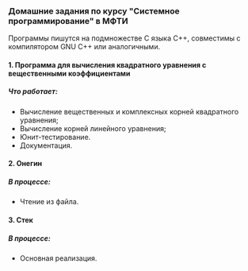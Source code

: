 ### Домашние задания по курсу "Системное программирование" в МФТИ

Программы пишутся на подмножестве C языка C++, совместимы с компилятором GNU C++ или аналогичными.

#### 1. Программа для вычисления квадратного уравнения с вещественными коэффициентами

##### Что работает:
* Вычисление вещественных и комплексных корней квадратного уравнения;
* Вычисление корней линейного уравнения;
* Юнит-тестирование.
* Документация.

#### 2. Онегин

##### В процессе:
* Чтение из файла.

#### 3. Стек

##### В процессе:
* Основная реализация.
